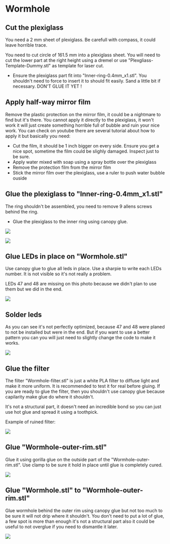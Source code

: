 # Wormhole

## Cut the plexiglass

You need a 2 mm sheet of plexiglass. Be carefull with compass, it could leave horrible trace.

You need to cut circle of 161.5 mm into a plexiglass sheet.
You will need to cut the lower part at the right height using a dremel or use "Plexgliass-Template-Dummy.stl" as template for laser cut.

- Ensure the plexiglass part fit into "Inner-ring-0.4mm_x1.stl". You shouldn't need to force to insert it to should fit easily. Sand a little bit if necessary. DON'T GLUE IT YET !

## Apply half-way mirror film

Remove the plastic protection on the mirror film, it could be a nightmare to find but it's there.
You cannot apply it directly to the plexiglass, it won't work it will just create something horrible full of bubble and ruin your nice work.
You can check on youtube there are several tutorial about how to apply it but basically you need:
- Cut the film, it should be 1 inch bigger on every side. Ensure you get a nice spot, sometime the film could be slighly damaged. Inspect just to be sure. 
- Apply water mixed with soap using a spray bottle over the plexiglass
- Remove the protection film from the mirror film
- Stick the mirror film over the plexiglass, use a ruler to push water bubble ouside

## Glue the plexiglass to "Inner-ring-0.4mm_x1.stl"

The ring shouldn't be assembled, you need to remove 9 allens screws behind the ring.

- Glue the plexiglass to the inner ring using canopy glue.

![](./Assets/plexglass-installation.png)

![](./Assets/mirror-film.png)

## Glue LEDs in place on "Wormhole.stl"

Use canopy glue to glue all leds in place. Use a sharpie to write each LEDs number. It is not visible so it's not really a problem.

LEDs 47 and 48 are missing on this photo because we didn't plan to use them but we did in the end.

![](./Assets/glue-led-wormhole.png)

## Solder leds

As you can see it's not perfectly optimized, because 47 and 48 were planed to not be installed but were in the end. But if you want to use a better pattern you can you will just need to slightly change the code to make it works.

![](./Assets/Wormhole-solder-leds.png)

## Glue the filter

The filter "Wormhole-filter.stl" is just a white PLA filter to diffuse light and make it more uniform. It is recommended to test it for real before gluing.
If you are ready to glue the filter, then you shouldn't use canopy glue because capilarity make glue do where it shouldn't.

It's not a structural part, it doesn't need an incredible bond so you can just use hot glue and spread it using a toothpick.

Example of ruined filter:

![](./Assets/runned-filter.jpg)

## Glue "Wormhole-outer-rim.stl"

Glue it using gorilla glue on the outside part of the "Wormhole-outer-rim.stl".
Use clamp to be sure it hold in place until glue is completely cured. 

![](./Assets/install-wormhole-outer-rim.png)

## Glue "Wormhole.stl" to "Wormhole-outer-rim.stl"

Glue wormhole behind the outer rim using canopy glue but not too much to be sure it will not drip where it shouldn't.
You don't need to put a lot of glue, a few spot is more than enough it's not a structural part also it could be useful to not overglue if you need to dismantle it later.

![](./Assets/glue-wormhole-behind.png)
